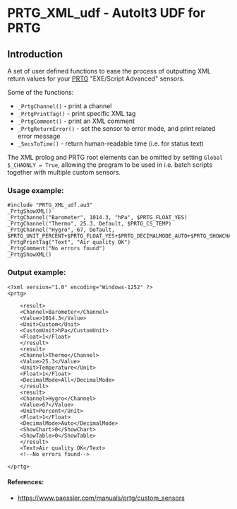 # PRTG_XML_udf - AutoIt3 UDF for PRTG

## Introduction

A set of user defined functions to ease the process of outputting XML return values for your [PRTG](https://www.paessler.com/prtg) "EXE/Script Advanced" sensors.

Some of the functions:
* `_PrtgChannel()`      - print a channel
* `_PrtgPrintTag()`     - print specific XML tag
* `_PrtgComment()`      - print an XML comment
* `_PrtgReturnError()`  - set the sensor to error mode, and print related error message
* `_SecsToTime()`       - return human-readable time (i.e. for status text)

The XML prolog and PRTG root elements can be omitted by setting `Global $_CHAONLY = True`, allowing the program to be used in i.e. batch scripts together with multiple custom sensors.

### Usage example:
```
#include "PRTG_XML_udf.au3"
_PrtgShowXML()
_PrtgChannel("Barometer", 1014.3, "hPa", $PRTG_FLOAT_YES)
_PrtgChannel("Thermo", 25.3, Default, $PRTG_CS_TEMP)
_PrtgChannel("Hygro", 67, Default, $PRTG_UNIT_PERCENT+$PRTG_FLOAT_YES+$PRTG_DECIMALMODE_AUTO+$PRTG_SHOWCHART_NO+$PRTG_SHOWTABLE_NO)
_PrtgPrintTag("Text", "Air quality OK")
_PrtgComment("No errors found")
_PrtgShowXML()
```

### Output example:
```
<?xml version="1.0" encoding="Windows-1252" ?>
<prtg>

    <result>
    <Channel>Barometer</Channel>
    <Value>1014.3</Value>
    <Unit>Custom</Unit>
    <CustomUnit>hPa</CustomUnit>
    <Float>1</Float>
    </result>
    <result>
    <Channel>Thermo</Channel>
    <Value>25.3</Value>
    <Unit>Temperature</Unit>
    <Float>1</Float>
    <DecimalMode>All</DecimalMode>
    </result>
    <result>
    <Channel>Hygro</Channel>
    <Value>67</Value>
    <Unit>Percent</Unit>
    <Float>1</Float>
    <DecimalMode>Auto</DecimalMode>
    <ShowChart>0</ShowChart>
    <ShowTable>0</ShowTable>
    </result>
    <Text>Air quality OK</Text>
    <!--No errors found-->

</prtg>
```

#### References:
* https://www.paessler.com/manuals/prtg/custom_sensors
